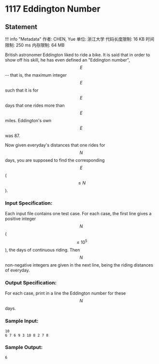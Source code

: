 
# 1117 Eddington Number

## Statement

!!! info "Metadata"
    作者: CHEN, Yue
    单位: 浙江大学
    代码长度限制: 16 KB
    时间限制: 250 ms
    内存限制: 64 MB

British astronomer Eddington liked to ride a bike. It is said that in order to show off his skill, he has even defined an "Eddington number", $$E$$ -- that is, the maximum integer $$E$$ such that it is for $$E$$ days that one rides more than $$E$$ miles. Eddington's own $$E$$ was 87.

Now given everyday's distances that one rides for $$N$$ days, you are supposed to find the corresponding $$E$$ ($$\le N$$).

### Input Specification:

Each input file contains one test case. For each case, the first line gives a positive integer $$N$$ ($$\le 10^5$$), the days of continuous riding. Then $$N$$ non-negative integers are given in the next line, being the riding distances of everyday.

### Output Specification:

For each case, print in a line the Eddington number for these $$N$$ days.

### Sample Input:
```plaintext
10
6 7 6 9 3 10 8 2 7 8
```

### Sample Output:
```plaintext
6
```


